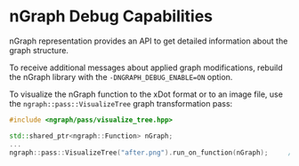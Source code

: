 # nGraph Debug Capabilities

nGraph representation provides an API to get detailed information about the graph structure.

To receive additional messages about applied graph modifications, rebuild the nGraph library with 
the `-DNGRAPH_DEBUG_ENABLE=ON` option.

To visualize the nGraph function to the xDot format or to an image file, use the 
`ngraph::pass::VisualizeTree` graph transformation pass:
```cpp
#include <ngraph/pass/visualize_tree.hpp>

std::shared_ptr<ngraph::Function> nGraph;
...
ngraph::pass::VisualizeTree("after.png").run_on_function(nGraph);     // Visualize the nGraph function to an image
```
